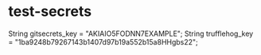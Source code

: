 # test-secrets

String gitsecrets_key = "AKIAIO5FODNN7EXAMPLE";
String trufflehog_key = "1ba9248b79267143b1407d97b19a552b15a8HHgbs22";
